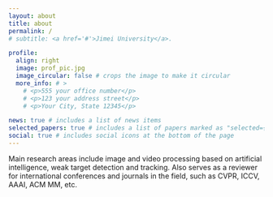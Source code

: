 ```yaml
---
layout: about
title: about
permalink: /
# subtitle: <a href='#'>Jimei University</a>. 

profile:
  align: right
  image: prof_pic.jpg
  image_circular: false # crops the image to make it circular
  more_info: # >
    # <p>555 your office number</p>
    # <p>123 your address street</p>
    # <p>Your City, State 12345</p>

news: true # includes a list of news items
selected_papers: true # includes a list of papers marked as "selected={true}"
social: true # includes social icons at the bottom of the page
---
```


Main research areas include image and video processing based on artificial intelligence, weak target detection and tracking. Also serves as a reviewer for international conferences and journals in the field, such as CVPR, ICCV, AAAI, ACM MM, etc.
